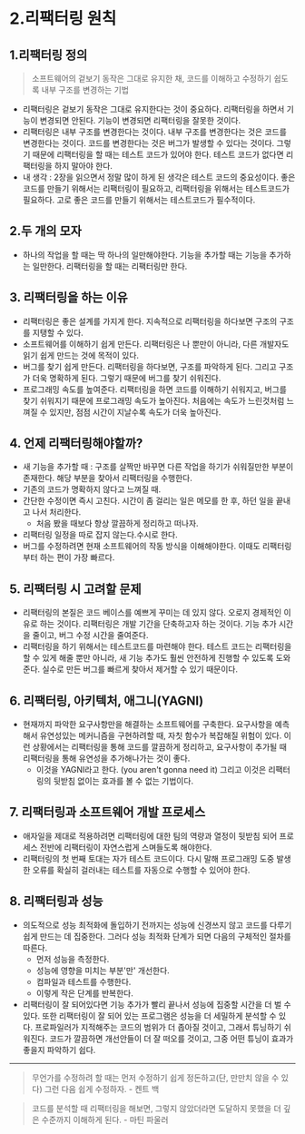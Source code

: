 # 2.리팩터링 원칙

## 1.리팩터링 정의

> 소프트웨어의 겉보기 동작은 그대로 유지한 채, 코드를 이해하고 수정하기 쉽도록 내부 구조를 변경하는 기법

- 리팩터링은 겉보기 동작은 그대로 유지한다는 것이 중요하다. 리팩터링을 하면서 기능이 변경되면 안된다. 기능이 변경되면 리팩터링을 잘못한 것이다.
- 리팩터링은 내부 구조를 변경한다는 것이다. 내부 구조를 변경한다는 것은 코드를 변경한다는 것이다. 코드를 변경한다는 것은 버그가 발생할 수 있다는 것이다. 그렇기 때문에 리팩터링을 할 때는 테스트 코드가 있어야 한다. 테스트 코드가 없다면 리팩터링을 하지 말아야 한다.
- 내 생각 : 2장을 읽으면서 정말 많이 하게 된 생각은 테스트 코드의 중요성이다. 좋은 코드를 만들기 위해서는 리팩터링이 필요하고, 리팩터링을 위해서는 테스트코드가 필요하다. 고로 좋은 코드를 만들기 위해서는 테스트코드가 필수적이다.

## 2.두 개의 모자

- 하나의 작업을 할 때는 딱 하나의 일만해야한다. 기능을 추가할 때는 기능을 추가하는 일만한다. 리팩터링을 할 때는 리팩터링만 한다.

## 3. 리팩터링을 하는 이유

- 리팩터링은 좋은 설계를 가지게 한다. 지속적으로 리팩터링을 하다보면 구조의 구조를 지탱할 수 있다.
- 소프트웨어를 이해하기 쉽게 만든다. 리팩터링은 나 뿐만이 아니라, 다른 개발자도 읽기 쉽게 만드는 것에 목적이 있다.
- 버그를 찾기 쉽게 만든다. 리팩터링을 하다보면, 구조를 파악하게 된다. 그리고 구조가 더욱 명확하게 된다. 그렇기 때문에 버그를 찾기 쉬워진다.
- 프로그래밍 속도를 높여준다. 리팩터링을 하면 코드를 이해하기 쉬워지고, 버그를 찾기 쉬워지기 때문에 프로그래밍 속도가 높아진다. 처음에는 속도가 느린것처럼 느껴질 수 있지만, 점점 시간이 지날수록 속도가 더욱 높아진다.

## 4. 언제 리팩터링해야할까?

- 새 기능을 추가할 때 : 구조를 살짝만 바꾸면 다른 작업을 하기가 쉬워질만한 부분이 존재한다. 해당 부분을 찾아서 리팩터링을 수행한다.
- 기존의 코드가 명확하지 않다고 느껴질 때.
- 간단한 수정이면 즉시 고친다. 시간이 좀 걸리는 일은 메모를 한 후, 하던 일을 끝내고 나서 처리한다.
  - 처음 봤을 때보다 항상 깔끔하게 정리하고 떠나자.
- 리팩터링 일정을 따로 잡지 않는다.수시로 한다.
- 버그를 수정하려면 현재 소프트웨어의 작동 방식을 이해해야한다. 이때도 리팩터링부터 하는 편이 가장 빠르다.

## 5. 리팩터링 시 고려할 문제

- 리팩터링의 본질은 코드 베이스를 예쁘게 꾸미는 데 있지 않다. 오로지 경제적인 이유로 하는 것이다. 리팩터링은 개발 기간을 단축하고자 하는 것이다. 기능 추가 시간을 줄이고, 버그 수정 시간을 줄여준다.
- 리팩터링을 하기 위해서는 테스트코드를 마련해야 한다. 테스트 코드는 리팩터링을 할 수 있게 해줄 뿐만 아니라, 새 기능 추가도 훨씬 안전하게 진행할 수 있도록 도와준다. 실수로 만든 버그를 빠르게 찾아서 제거할 수 있기 때문이다.

## 6. 리팩터링, 아키텍처, 애그니(YAGNI)

- 현재까지 파악한 요구사항만을 해결하는 소프트웨어를 구축한다. 요구사항을 예측해서 유연성있는 메커니즘을 구현하려할 때, 자칫 함수가 복잡해질 위험이 있다. 이런 상황에서는 리팩터링을 통해 코드를 깔끔하게 정리하고, 요구사항이 추가될 때 리팩터링을 통해 유연성을 추가해나가는 것이 좋다.
  - 이것을 YAGNI라고 한다. (you aren't gonna need it) 그리고 이것은 리팩터링의 뒷받침 없이는 효과를 볼 수 없는 기법이다.

## 7. 리팩터링과 소프트웨어 개발 프로세스

- 애자일을 제대로 적용하려면 리팩터링에 대한 팀의 역량과 열정이 뒷받침 되어 프로세스 전반에 리팩터링이 자연스럽게 스며들도록 해야한다.
- 리팩터링의 첫 번째 토대는 자가 테스트 코드이다. 다시 말해 프로그래밍 도중 발생한 오류를 확실히 걸러내는 테스트를 자동으로 수행할 수 있어야 한다.

## 8. 리팩터링과 성능

- 의도적으로 성능 최적화에 돌입하기 전까지는 성능에 신경쓰지 않고 코드를 다루기 쉽게 만드는 데 집중한다. 그러다 성능 최적화 단계가 되면 다음의 구체적인 절차를 따른다.
  - 먼저 성능을 측정한다.
  - 성능에 영향을 미치는 부분'만' 개선한다.
  - 컴파일과 테스트를 수행한다.
  - 이렇게 작은 단계를 반복한다.
- 리팩터링이 잘 되어있다면 기능 추가가 빨리 끝나서 성능에 집중할 시간을 더 벌 수 있다. 또한 리팩터링이 잘 되어 있는 프로그램은 성능을 더 세밀하게 분석할 수 있다. 프로파일러가 지적해주는 코드의 범위가 더 좁아질 것이고, 그래서 튜닝하기 쉬워진다. 코드가 깔끔하면 개선안들이 더 잘 떠오를 것이고, 그중 어떤 튜닝이 효과가 좋을지 파악하기 쉽다.

---

> 무언가를 수정하려 할 때는 먼저 수정하기 쉽게 정돈하고(단, 만만치 않을 수 있다) 그런 다음 쉽게 수정하자. - 켄트 백

> 코드를 분석할 때 리팩터링을 해보면, 그렇지 않았더라면 도달하지 못했을 더 깊은 수준까지 이해하게 된다. - 마틴 파울러
